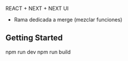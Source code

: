 REACT + NEXT + NEXT UI

- Rama dedicada a merge (mezclar funciones)

## Getting Started
npm run dev
npm run build
